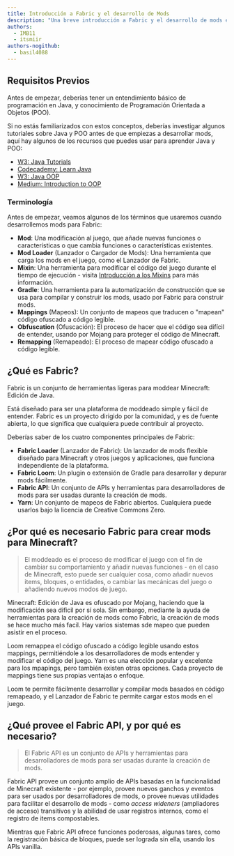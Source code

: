 ```yaml
---
title: Introducción a Fabric y el desarrollo de Mods
description: "Una breve introducción a Fabric y el desarrollo de mods en Minecraft: Edición de Java."
authors:
  - IMB11
  - itsmiir
authors-nogithub:
  - basil4088
---
```


## Requisitos Previos

Antes de empezar, deberías tener un entendimiento básico de programación en Java, y conocimiento de Programación Orientada a Objetos (POO).

Si no estás familiarizados con estos conceptos, deberías investigar algunos tutoriales sobre Java y POO antes de que empiezas a desarrollar mods, aquí hay algunos de los recursos que puedes usar para aprender Java y POO:

- [W3: Java Tutorials](https://www.w3schools.com/java/)
- [Codecademy: Learn Java](https://www.codecademy.com/learn/learn-java)
- [W3: Java OOP](https://www.w3schools.com/java/java_oop.asp)
- [Medium: Introduction to OOP](https://medium.com/@Adekola_Olawale/beginners-guide-to-object-oriented-programming-a94601ea2fbd)

### Terminología

Antes de empezar, veamos algunos de los términos que usaremos cuando desarrollemos mods para Fabric:

- **Mod**: Una modificación al juego, que añade nuevas funciones o características o que cambia funciones o características existentes.
- **Mod Loader** (Lanzador o Cargador de Mods): Una herramienta que carga los mods en el juego, como el Lanzador de Fabric.
- **Mixin**: Una herramienta para modificar el código del juego durante el tiempo de ejecución - visita [Introducción a los Mixins](https://fabricmc.net/wiki/tutorial:mixin_introduction) para más información.
- **Gradle**: Una herramienta para la automatización de construcción que se usa para compilar y construir los mods, usado por Fabric para construir mods.
- **Mappings** (Mapeos): Un conjunto de mapeos que traducen o "mapean" código ofuscado a código legible.
- **Obfuscation** (Ofuscación): El proceso de hacer que el código sea difícil de entender, usando por Mojang para proteger el código de Minecraft.
- **Remapping** (Remapeado): El proceso de mapear código ofuscado a código legible.

## ¿Qué es Fabric?

Fabric is un conjunto de herramientas ligeras para moddear Minecraft: Edición de Java.

Está diseñado para ser una plataforma de moddeado simple y fácil de entender. Fabric es un proyecto dirigido por la comunidad, y es de fuente abierta, lo que significa que cualquiera puede contribuir al proyecto.

Deberías saber de los cuatro componentes principales de Fabric:

- **Fabric Loader** (Lanzador de Fabric): Un lanzador de mods flexible diseñado para Minecraft y otros juegos y aplicaciones, que funciona independiente de la plataforma.
- **Fabric Loom**: Un plugin o extensión de Gradle para desarrollar y depurar mods fácilmente.
- **Fabric API**: Un conjunto de APIs y herramientas para desarrolladores de mods para ser usadas durante la creación de mods.
- **Yarn**: Un conjunto de mapeos de Fabric abiertos. Cualquiera puede usarlos bajo la licencia de Creative Commons Zero.

## ¿Por qué es necesario Fabric para crear mods para Minecraft?

> El moddeado es el proceso de modificar el juego con el fin de cambiar su comportamiento y añadir nuevas funciones - en el caso de Minecraft, esto puede ser cualquier cosa, como añadir nuevos items, bloques, o entidades, o cambiar las mecánicas del juego o añadiendo nuevos modos de juego.

Minecraft: Edición de Java es ofuscado por Mojang, haciendo que la modificación sea dificil por sí sola. Sin embargo, mediante la ayuda de herramientas para la creación de mods como Fabric, la creación de mods se hace mucho más facil. Hay varios sistemas sde mapeo que pueden asistir en el proceso.

Loom remappea el código ofuscado a código legible usando estos mappings, permitiéndole a los desarrolladores de mods entender y modificar el código del juego. Yarn es una elección popular y excelente para los mpapings, pero también existen otras opciones. Cada proyecto de mappings tiene sus propias ventajas o enfoque.

Loom te permite fácilmente desarrollar y compilar mods basados en código remapeado, y el Lanzador de Fabric te permite cargar estos mods en el juego.

## ¿Qué provee el Fabric API, y por qué es necesario?

> El Fabric API es un conjunto de APIs y herramientas para desarrolladores de mods para ser usadas durante la creación de mods.

Fabric API provee un conjunto amplio de APIs basadas en la funcionalidad de Minecraft existente - por ejemplo, provee nuevos ganchos y eventos para ser usados por desarrolladores de mods, o provee nuevas utilidades para facilitar el desarrollo de mods - como _access wideners_ (ampliadores de acceso) transitivos y la abilidad de usar registros internos, como el registro de items compostables.

Mientras que Fabric API ofrece funciones poderosas, algunas tares, como la registración básica de bloques, puede ser lograda sin ella, usando los APIs vanilla.
